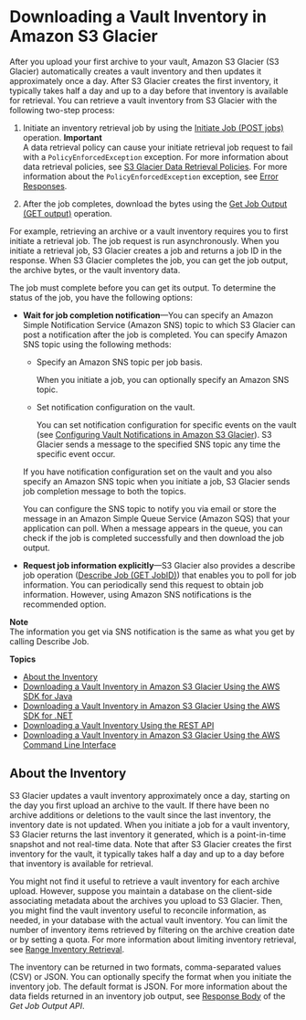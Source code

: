 # Downloading a Vault Inventory in Amazon S3 Glacier<a name="vault-inventory"></a>

After you upload your first archive to your vault, Amazon S3 Glacier \(S3 Glacier\) automatically creates a vault inventory and then updates it approximately once a day\. After S3 Glacier creates the first inventory, it typically takes half a day and up to a day before that inventory is available for retrieval\. You can retrieve a vault inventory from S3 Glacier with the following two\-step process: 

 

1. Initiate an inventory retrieval job by using the [Initiate Job \(POST jobs\)](api-initiate-job-post.md) operation\.
**Important**  
A data retrieval policy can cause your initiate retrieval job request to fail with a `PolicyEnforcedException` exception\. For more information about data retrieval policies, see [S3 Glacier Data Retrieval Policies](data-retrieval-policy.md)\. For more information about the `PolicyEnforcedException` exception, see [Error Responses](api-error-responses.md)\.

1. After the job completes, download the bytes using the [Get Job Output \(GET output\)](api-job-output-get.md) operation\. 

For example, retrieving an archive or a vault inventory requires you to first initiate a retrieval job\. The job request is run asynchronously\. When you initiate a retrieval job, S3 Glacier creates a job and returns a job ID in the response\. When S3 Glacier completes the job, you can get the job output, the archive bytes, or the vault inventory data\. 

The job must complete before you can get its output\. To determine the status of the job, you have the following options:

 
+ **Wait for job completion notification**—You can specify an Amazon Simple Notification Service \(Amazon SNS\) topic to which S3 Glacier can post a notification after the job is completed\. You can specify Amazon SNS topic using the following methods: 
  + Specify an Amazon SNS topic per job basis\. 

    When you initiate a job, you can optionally specify an Amazon SNS topic\.
  + Set notification configuration on the vault\.

    You can set notification configuration for specific events on the vault \(see [Configuring Vault Notifications in Amazon S3 Glacier](configuring-notifications.md)\)\. S3 Glacier sends a message to the specified SNS topic any time the specific event occur\.

  If you have notification configuration set on the vault and you also specify an Amazon SNS topic when you initiate a job, S3 Glacier sends job completion message to both the topics\. 

  You can configure the SNS topic to notify you via email or store the message in an Amazon Simple Queue Service \(Amazon SQS\) that your application can poll\. When a message appears in the queue, you can check if the job is completed successfully and then download the job output\. 
+ **Request job information explicitly**—S3 Glacier also provides a describe job operation \([Describe Job \(GET JobID\)](api-describe-job-get.md)\) that enables you to poll for job information\. You can periodically send this request to obtain job information\. However, using Amazon SNS notifications is the recommended option\.

 

**Note**  
The information you get via SNS notification is the same as what you get by calling Describe Job\. 

**Topics**
+ [About the Inventory](#vault-inventory-about)
+ [Downloading a Vault Inventory in Amazon S3 Glacier Using the AWS SDK for Java](retrieving-vault-inventory-java.md)
+ [Downloading a Vault Inventory in Amazon S3 Glacier Using the AWS SDK for \.NET](retrieving-vault-inventory-sdk-dotnet.md)
+ [Downloading a Vault Inventory Using the REST API](retrieving-vault-inventory-rest-api.md)
+ [Downloading a Vault Inventory in Amazon S3 Glacier Using the AWS Command Line Interface](retrieving-vault-inventory-cli.md)

## About the Inventory<a name="vault-inventory-about"></a>

S3 Glacier updates a vault inventory approximately once a day, starting on the day you first upload an archive to the vault\. If there have been no archive additions or deletions to the vault since the last inventory, the inventory date is not updated\. When you initiate a job for a vault inventory, S3 Glacier returns the last inventory it generated, which is a point\-in\-time snapshot and not real\-time data\. Note that after S3 Glacier creates the first inventory for the vault, it typically takes half a day and up to a day before that inventory is available for retrieval\.

 You might not find it useful to retrieve a vault inventory for each archive upload\. However, suppose you maintain a database on the client\-side associating metadata about the archives you upload to S3 Glacier\. Then, you might find the vault inventory useful to reconcile information, as needed, in your database with the actual vault inventory\. You can limit the number of inventory items retrieved by filtering on the archive creation date or by setting a quota\. For more information about limiting inventory retrieval, see [Range Inventory Retrieval](api-initiate-job-post.md#api-initiate-job-post-vault-inventory-list-filtering)\.

The inventory can be returned in two formats, comma\-separated values \(CSV\) or JSON\. You can optionally specify the format when you initiate the inventory job\. The default format is JSON\. For more information about the data fields returned in an inventory job output, see [Response Body](api-job-output-get.md#api-job-output-get-responses-elements) of the *Get Job Output API*\.